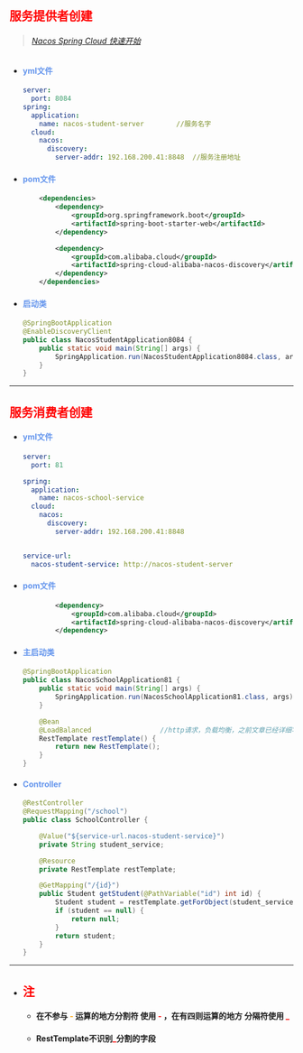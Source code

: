 ## <font color='red'>服务提供者创建</font>



> ###### [Nacos Spring Cloud 快速开始](https://nacos.io/zh-cn/docs/quick-start-spring-cloud.html) 





- #### <font color='cornflowerblue'>yml文件</font>

  ```yaml
  server:
    port: 8084
  spring:
    application:
      name: nacos-student-server		//服务名字
    cloud:
      nacos:
        discovery:
          server-addr: 192.168.200.41:8848  //服务注册地址
  ```

- #### <font color='cornflowerblue'>pom文件</font>

  ```xml
      <dependencies>
          <dependency>
              <groupId>org.springframework.boot</groupId>
              <artifactId>spring-boot-starter-web</artifactId>
          </dependency>
  
          <dependency>
              <groupId>com.alibaba.cloud</groupId>
              <artifactId>spring-cloud-alibaba-nacos-discovery</artifactId>
          </dependency>
      </dependencies>
  ```

- #### <font color='cornflowerblue'>启动类</font>

  ```java
  @SpringBootApplication
  @EnableDiscoveryClient
  public class NacosStudentApplication8084 {
      public static void main(String[] args) {
          SpringApplication.run(NacosStudentApplication8084.class, args);
      }
  }
  ```





<hr>







## <font color='red'>服务消费者创建</font>



- #### <font color='cornflowerblue'>yml文件</font>

  ```yaml
  server:
    port: 81
  
  spring:
    application:
      name: nacos-school-service
    cloud:
      nacos:
        discovery:
          server-addr: 192.168.200.41:8848
  
  
  service-url:
    nacos-student-service: http://nacos-student-server
  
  ```

- #### <font color='cornflowerblue'>pom文件</font>

  ```xml
          <dependency>
              <groupId>com.alibaba.cloud</groupId>
              <artifactId>spring-cloud-alibaba-nacos-discovery</artifactId>
          </dependency>
  ```

- #### <font color='cornflowerblue'>主启动类</font>

  ```java
  @SpringBootApplication
  public class NacosSchoolApplication81 {
      public static void main(String[] args) {
          SpringApplication.run(NacosSchoolApplication81.class, args);
      }
  
      @Bean
      @LoadBalanced					//http请求，负载均衡，之前文章已经详细写过该类
      RestTemplate restTemplate() {  							
          return new RestTemplate();
      }
  }
  ```

- #### <font color='cornflowerblue'>Controller</font>

  ```java
  @RestController
  @RequestMapping("/school")
  public class SchoolController {
  
      @Value("${service-url.nacos-student-service}")
      private String student_service;
  
      @Resource
      private RestTemplate restTemplate;
  
      @GetMapping("/{id}")
      public Student getStudent(@PathVariable("id") int id) {
          Student student = restTemplate.getForObject(student_service + "/student/" + id, Student.class);
          if (student == null) {
              return null;
          }
          return student;
      }
  }
  
  ```





<hr>



- ## <font color='red'>注</font>

  - #### 在不参与 <font color='orange'>-</font> 运算的地方分割符 使用 <font color='red'>-</font> ，在有四则运算的地方 分隔符使用 <font color='red'>_</font> 

  - #### RestTemplate不识别<font color='red'>_</font>分割的字段




